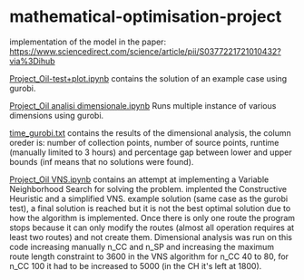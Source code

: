 # mathematical-optimisation-project
implementation of the model in the paper:
https://www.sciencedirect.com/science/article/pii/S0377221721010432?via%3Dihub

[Project_Oil-test+plot.ipynb](https://github.com/dsancin/mathematical-optimisation-project/blob/main/Project_Oil-test%2Bplot.ipynb) contains the solution of an example case using gurobi.

[Project_Oil analisi dimensionale.ipynb](https://github.com/dsancin/mathematical-optimisation-project/blob/main/Project_Oil%20analisi%20dimensionale.ipynb) Runs multiple instance of various dimensions using gurobi.

[time_gurobi.txt](https://github.com/dsancin/mathematical-optimisation-project/blob/main/time_gurobi.txt) contains the results of the dimensional analysis, the column oreder is: number of collection points, number of source points, runtime (manually limited to 3 hours) and percentage gap between lower and upper bounds (inf means that no solutions were found).

[Project_Oil VNS.ipynb](https://github.com/dsancin/mathematical-optimisation-project/blob/main/Project_Oil%20VNS.ipynb) contains an attempt at implementing a Variable Neighborhood Search for solving the problem. implented the Constructive Heuristic and a simplified VNS. example solution (same case as the gurobi test), a final solution is reached but it is not the best optimal solution due to how the algorithm is implemented. Once there is only one route the program stops because it can only modify the routes (almost all operation requires at least two routes) and not create them. Dimensional analysis was run on this code increasing manually n_CC and n_SP and increasing the maximum route length constraint to 3600 in the VNS algorithm for n_CC 40 to 80, for n_CC 100 it had to be increased to 5000 (in the CH it's left at 1800).


